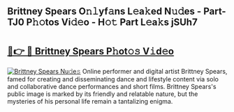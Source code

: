 ## Brittney Spears O𝚗𝚕yf𝚊ns L𝚎a𝚔ed N𝚞𝚍es - Part-TJ0 P𝚑𝚘tos Vi𝚍𝚎o - H𝚘𝚝 Part L𝚎a𝚔s jSUh7

# <h2><a href="http://kf3vhy5.oniu.top/?m=Brittney+Spears">🔗👉 🔴 Brittney Spears P𝚑ot𝚘𝚜 V𝚒d𝚎o</a></h2>

[![Brittney Spears Nu𝚍e𝚜](https://i.imgur.com/0qMVB7G.gif)](http://kf3vhy5.oniu.top/?m=Brittney+Spears)
Online performer and digital artist Brittney Spears, famed for creating and disseminating dance and lifestyle content via solo and collaborative dance performances and short films. Brittney Spears's public image is marked by its friendly and relatable nature, but the mysteries of his personal life remain a tantalizing enigma.  
